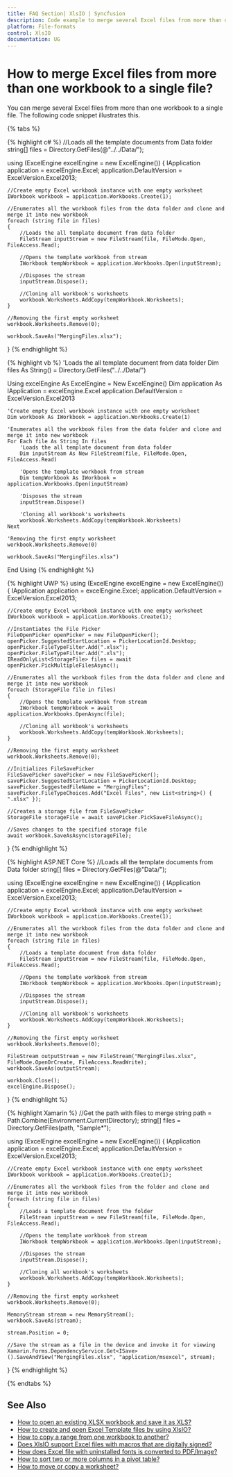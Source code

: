 ```yaml
---
title: FAQ Section| XlsIO | Syncfusion
description: Code example to merge several Excel files from more than one workbook to a single file using Suncfusion's XlsIO.
platform: File-formats
control: XlsIO
documentation: UG
---
```


# How to merge Excel files from more than one workbook to a single file?

You can merge several Excel files from more than one workbook to a single file. The following code snippet illustrates this.

{% tabs %}  

{% highlight c# %}
//Loads all the template documents from Data folder
string[] files = Directory.GetFiles(@"../../Data/");

using (ExcelEngine excelEngine = new ExcelEngine())
{
    IApplication application = excelEngine.Excel;
    application.DefaultVersion = ExcelVersion.Excel2013;

    //Create empty Excel workbook instance with one empty worksheet
    IWorkbook workbook = application.Workbooks.Create(1);

    //Enumerates all the workbook files from the data folder and clone and merge it into new workbook
    foreach (string file in files)
    {
		//Loads the all template document from data folder
		FileStream inputStream = new FileStream(file, FileMode.Open, FileAccess.Read);

		//Opens the template workbook from stream
		IWorkbook tempWorkbook = application.Workbooks.Open(inputStream);

		//Disposes the stream
		inputStream.Dispose();

		//Cloning all workbook's worksheets
		workbook.Worksheets.AddCopy(tempWorkbook.Worksheets);
	}
	
	//Removing the first empty worksheet
	workbook.Worksheets.Remove(0);

	workbook.SaveAs("MergingFiles.xlsx");
}
{% endhighlight %}

{% highlight vb %}
'Loads the all template document from data folder
Dim files As String() = Directory.GetFiles("../../Data/")

Using excelEngine As ExcelEngine = New ExcelEngine()
    Dim application As IApplication = excelEngine.Excel
    application.DefaultVersion = ExcelVersion.Excel2013

    'Create empty Excel workbook instance with one empty worksheet 
    Dim workbook As IWorkbook = application.Workbooks.Create(1)

    'Enumerates all the workbook files from the data folder and clone and merge it into new workbook
    For Each file As String In files
        'Loads the all template document from data folder
        Dim inputStream As New FileStream(file, FileMode.Open, FileAccess.Read)

        'Opens the template workbook from stream
        Dim tempWorkbook As IWorkbook = application.Workbooks.Open(inputStream)

        'Disposes the stream
        inputStream.Dispose()

        'Cloning all workbook's worksheets
        workbook.Worksheets.AddCopy(tempWorkbook.Worksheets)
    Next

    'Removing the first empty worksheet
    workbook.Worksheets.Remove(0)

    workbook.SaveAs("MergingFiles.xlsx")
End Using
{% endhighlight %}

{% highlight UWP %}
using (ExcelEngine excelEngine = new ExcelEngine())
{
    IApplication application = excelEngine.Excel;
    application.DefaultVersion = ExcelVersion.Excel2013;

    //Create empty Excel workbook instance with one empty worksheet
    IWorkbook workbook = application.Workbooks.Create(1);

    //Instantiates the File Picker
    FileOpenPicker openPicker = new FileOpenPicker();
    openPicker.SuggestedStartLocation = PickerLocationId.Desktop;
    openPicker.FileTypeFilter.Add(".xlsx");
    openPicker.FileTypeFilter.Add(".xls");
    IReadOnlyList<StorageFile> files = await openPicker.PickMultipleFilesAsync();

    //Enumerates all the workbook files from the data folder and clone and merge it into new workbook
    foreach (StorageFile file in files)
    {
        //Opens the template workbook from stream
        IWorkbook tempWorkbook = await application.Workbooks.OpenAsync(file);

        //Cloning all workbook's worksheets
        workbook.Worksheets.AddCopy(tempWorkbook.Worksheets);
    }

    //Removing the first empty worksheet
    workbook.Worksheets.Remove(0);

    //Initializes FileSavePicker
    FileSavePicker savePicker = new FileSavePicker();
    savePicker.SuggestedStartLocation = PickerLocationId.Desktop;
    savePicker.SuggestedFileName = "MergingFiles";
    savePicker.FileTypeChoices.Add("Excel Files", new List<string>() { ".xlsx" });

    //Creates a storage file from FileSavePicker
    StorageFile storageFile = await savePicker.PickSaveFileAsync();

    //Saves changes to the specified storage file
    await workbook.SaveAsAsync(storageFile);
}
{% endhighlight %}

{% highlight ASP.NET Core %}
//Loads all the template documents from Data folder
string[] files = Directory.GetFiles(@"Data/");

using (ExcelEngine excelEngine = new ExcelEngine())
{
    IApplication application = excelEngine.Excel;
    application.DefaultVersion = ExcelVersion.Excel2013;

    //Create empty Excel workbook instance with one empty worksheet
    IWorkbook workbook = application.Workbooks.Create(1);

    //Enumerates all the workbook files from the data folder and clone and merge it into new workbook
    foreach (string file in files)
    {
        //Loads a template document from data folder
        FileStream inputStream = new FileStream(file, FileMode.Open, FileAccess.Read);

        //Opens the template workbook from stream
        IWorkbook tempWorkbook = application.Workbooks.Open(inputStream);

        //Disposes the stream
        inputStream.Dispose();

        //Cloning all workbook's worksheets
        workbook.Worksheets.AddCopy(tempWorkbook.Worksheets);
    }

    //Removing the first empty worksheet
    workbook.Worksheets.Remove(0);

    FileStream outputStream = new FileStream("MergingFiles.xlsx", FileMode.OpenOrCreate, FileAccess.ReadWrite);
    workbook.SaveAs(outputStream);

    workbook.Close();
    excelEngine.Dispose();
}
{% endhighlight %}

{% highlight Xamarin %}
//Get the path with files to merge
string path = Path.Combine(Environment.CurrentDirectory);
string[] files = Directory.GetFiles(path, "Sample*");

using (ExcelEngine excelEngine = new ExcelEngine())
{
    IApplication application = excelEngine.Excel;
    application.DefaultVersion = ExcelVersion.Excel2013;

    //Create empty Excel workbook instance with one empty worksheet
    IWorkbook workbook = application.Workbooks.Create(1);

    //Enumerates all the workbook files from the folder and clone and merge it into new workbook
    foreach (string file in files)
    {        
        //Loads a template document from the folder
        FileStream inputStream = new FileStream(file, FileMode.Open, FileAccess.Read);

        //Opens the template workbook from stream
        IWorkbook tempWorkbook = application.Workbooks.Open(inputStream);

        //Disposes the stream
        inputStream.Dispose();

        //Cloning all workbook's worksheets
        workbook.Worksheets.AddCopy(tempWorkbook.Worksheets);
    }

    //Removing the first empty worksheet
    workbook.Worksheets.Remove(0);
     
    MemoryStream stream = new MemoryStream();
    workbook.SaveAs(stream);

    stream.Position = 0;

    //Save the stream as a file in the device and invoke it for viewing
    Xamarin.Forms.DependencyService.Get<ISave>().SaveAndView("MergingFiles.xlsx", "application/msexcel", stream);
}
{% endhighlight %}

  {% endtabs %}  

## See Also

* [How to open an existing XLSX workbook and save it as XLS?](faqs/how-to-open-an-existing-xlsx-workbook-and-save-it-as-xls)
* [How to create and open Excel Template files by using XlsIO?](faqs/how-to-create-and-open-excel-template-files-by-using-xlsio)
* [How to copy a range from one workbook to another?](faqs/how-to-copy-a-range-from-one-workbook-to-another)
* [Does XlsIO support Excel files with macros that are digitally signed?](faqs/does-xlsio-support-excel-files-with-macros-that-are-digitally-signed)
* [How does Excel file with uninstalled fonts is converted to PDF/Image?](faqs/how-does-excel-file-with-uninstalled-fonts-is-converted-to-pdf-image)
* [How to sort two or more columns in a pivot table?](faqs/how-to-sort-two-or-more-columns-in-a-pivot-table)
* [How to move or copy a worksheet?](https://help.syncfusion.com/file-formats/xlsio/working-with-excel-worksheet#move-or-copy-a-worksheet)

